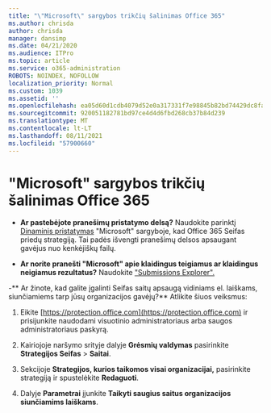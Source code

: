 ```yaml
---
title: "\"Microsoft\" sargybos trikčių šalinimas Office 365"
ms.author: chrisda
author: chrisda
manager: dansimp
ms.date: 04/21/2020
ms.audience: ITPro
ms.topic: article
ms.service: o365-administration
ROBOTS: NOINDEX, NOFOLLOW
localization_priority: Normal
ms.custom: 1039
ms.assetid: ''
ms.openlocfilehash: ea05d60d1cdb4079d52e0a317331f7e98845b82bd74429dc8fa63377c2527a74
ms.sourcegitcommit: 920051182781bd97ce4d4d6fbd268cb37b84d239
ms.translationtype: MT
ms.contentlocale: lt-LT
ms.lasthandoff: 08/11/2021
ms.locfileid: "57900660"
---
```

# <a name="troubleshooting-microsoft-defender-for-office-365"></a>"Microsoft" sargybos trikčių šalinimas Office 365

- **Ar pastebėjote pranešimų pristatymo delsą?** Naudokite parinktį [Dinaminis pristatymas](https://docs.microsoft.com/microsoft-365/security/office-365-security/dynamic-delivery-and-previewing) "Microsoft" sargyboje, kad Office 365 Seifas priedų strategiją. Tai padės išvengti pranešimų delsos apsaugant gavėjus nuo kenkėjiškų failų.

- **Ar norite pranešti "Microsoft" apie klaidingus teigiamus ar klaidingus neigiamus rezultatus?** Naudokite ["Submissions Explorer".](https://protection.office.com/reportsubmission)

-** Ar žinote, kad galite įgalinti Seifas saitų apsaugą vidiniams el. laiškams, siunčiamiems tarp jūsų organizacijos gavėjų?** Atlikite šiuos veiksmus:

  1. Eikite [https://protection.office.com](https://protection.office.com) ir prisijunkite naudodami visuotinio administratoriaus arba saugos administratoriaus paskyrą.

  2. Kairiojoje naršymo srityje dalyje **Grėsmių valdymas** pasirinkite **Strategijos Seifas** \> **Saitai**.

  3. Sekcijoje **Strategijos, kurios taikomos visai organizacijai,** pasirinkite strategiją ir spustelėkite **Redaguoti**.

  4. Dalyje **Parametrai** įjunkite **Taikyti saugius saitus organizacijos siunčiamims laiškams**.
